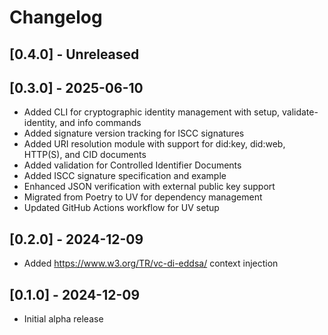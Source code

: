# Changelog

## [0.4.0] - Unreleased

## [0.3.0] - 2025-06-10

- Added CLI for cryptographic identity management with setup, validate-identity, and info commands
- Added signature version tracking for ISCC signatures
- Added URI resolution module with support for did:key, did:web, HTTP(S), and CID documents
- Added validation for Controlled Identifier Documents
- Added ISCC signature specification and example
- Enhanced JSON verification with external public key support
- Migrated from Poetry to UV for dependency management
- Updated GitHub Actions workflow for UV setup

## [0.2.0] - 2024-12-09

- Added https://www.w3.org/TR/vc-di-eddsa/ context injection

## [0.1.0] - 2024-12-09

- Initial alpha release
